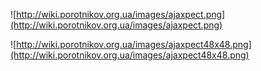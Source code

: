 ![http://wiki.porotnikov.org.ua/images/ajaxpect.png](http://wiki.porotnikov.org.ua/images/ajaxpect.png)

![http://wiki.porotnikov.org.ua/images/ajaxpect48x48.png](http://wiki.porotnikov.org.ua/images/ajaxpect48x48.png)